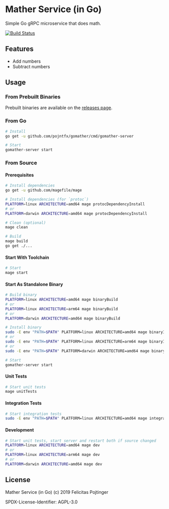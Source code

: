 # Mather Service (in Go)

Simple Go gRPC microservice that does math.

[![Build Status](https://travis-ci.com/pojntfx/gomather.svg?branch=master)](https://travis-ci.com/pojntfx/gomather)

## Features

- Add numbers
- Subtract numbers

## Usage

### From Prebuilt Binaries

Prebuilt binaries are available on the [releases page](https://github.com/pojntfx/gomather/releases/latest).

### From Go

```bash
# Install
go get -u github.com/pojntfx/gomather/cmd/gomather-server

# Start
gomather-server start
```

### From Source

#### Prerequisites

```bash
# Install dependencies
go get -u github.com/magefile/mage

# Install dependencies (for `protoc`)
PLATFORM=linux ARCHITECTURE=amd64 mage protocDependencyInstall
# or
PLATFORM=darwin ARCHITECTURE=amd64 mage protocDependencyInstall

# Clean (optional)
mage clean

# Build
mage build
go get ./...
```

#### Start With Toolchain

```bash
# Start
mage start
```

#### Start As Standalone Binary

```bash
# Build binary
PLATFORM=linux ARCHITECTURE=amd64 mage binaryBuild
# or
PLATFORM=linux ARCHITECTURE=arm64 mage binaryBuild
# or
PLATFORM=darwin ARCHITECTURE=amd64 mage binaryBuild

# Install binary
sudo -E env "PATH=$PATH" PLATFORM=linux ARCHITECTURE=amd64 mage binaryInstall
# or
sudo -E env "PATH=$PATH" PLATFORM=linux ARCHITECTURE=arm64 mage binaryInstall
# or
sudo -E env "PATH=$PATH" PLATFORM=darwin ARCHITECTURE=amd64 mage binaryInstall

# Start
gomather-server start
```

#### Unit Tests

```bash
# Start unit tests
mage unitTests
```

#### Integration Tests

```bash
# Start integration tests
sudo -E env "PATH=$PATH" PLATFORM=linux ARCHITECTURE=amd64 mage integrationTests
```

#### Development

```bash
# Start unit tests, start server and restart both if source changed
PLATFORM=linux ARCHITECTURE=amd64 mage dev
# or
PLATFORM=linux ARCHITECTURE=arm64 mage dev
# or
PLATFORM=darwin ARCHITECTURE=amd64 mage dev
```

## License

Mather Service (in Go) (c) 2019 Felicitas Pojtinger

SPDX-License-Identifier: AGPL-3.0

